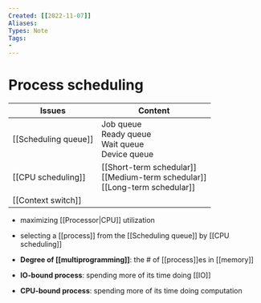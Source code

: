 ```yaml
---
Created: [[2022-11-07]]
Aliases: 
Types: Note
Tags: 
- 
---
```

# Process scheduling
| Issues               | Content                                                                          |
| -------------------- | -------------------------------------------------------------------------------- |
| [[Scheduling queue]] | Job queue<br>Ready queue<br>Wait queue<br>Device queue                           |
| [[CPU scheduling]]   | [[Short-term schedular]]<br>[[Medium-term schedular]]<br>[[Long-term schedular]] |
| [[Context switch]]   |                                                                                  |

- maximizing [[Processor|CPU]] utilization
- selecting a [[process]] from the [[Scheduling queue]] by [[CPU scheduling]]

- **Degree of [[multiprogramming]]**: the # of [[process]]es in [[memory]]
- **IO-bound process**: spending more of its time doing [[IO]]
- **CPU-bound process**: spending more of its time doing computation
